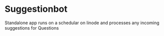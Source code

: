 Suggestionbot
=============

Standalone app runs on a schedular on linode and processes any incoming suggestions for Questions
